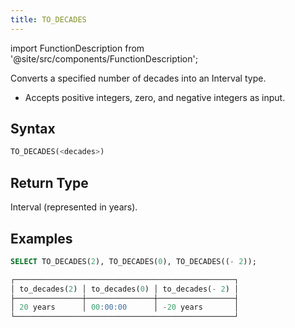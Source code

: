 ```yaml
---
title: TO_DECADES
---
```

import FunctionDescription from '@site/src/components/FunctionDescription';

<FunctionDescription description="Introduced or updated: v1.2.677"/>

Converts a specified number of decades into an Interval type.

- Accepts positive integers, zero, and negative integers as input.

## Syntax

```sql
TO_DECADES(<decades>)
```

## Return Type

Interval (represented in years).

## Examples

```sql
SELECT TO_DECADES(2), TO_DECADES(0), TO_DECADES((- 2));

┌─────────────────────────────────────────────────┐
│ to_decades(2) │ to_decades(0) │ to_decades(- 2) │
├───────────────┼───────────────┼─────────────────┤
│ 20 years      │ 00:00:00      │ -20 years       │
└─────────────────────────────────────────────────┘
```